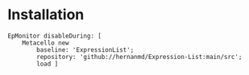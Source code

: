 # Installation

```smalltalk
EpMonitor disableDuring: [ 
	Metacello new
		baseline: 'ExpressionList';
		repository: 'github://hernanmd/Expression-List:main/src';
		load ]
 ```
 
